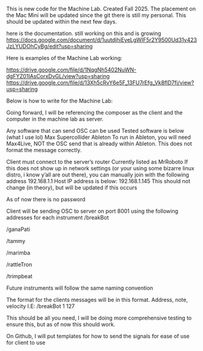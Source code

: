This is new code for the Machine Lab. Created Fall 2025. The placement on the Mac Mini will be updated since the git there is still my personal. This should be updated within the next few days.


here is the documentation. still working on this and is growing
https://docs.google.com/document/d/1uutdjhiEyeLgWIF5r2Y9500Ud31y423JzLYUDOhCyBg/edit?usp=sharing

Here is examples of the Machine Lab working:

https://drive.google.com/file/d/1NqgNh5402NuWN-dgFYZ01IAsCorxDvGL/view?usp=sharing
https://drive.google.com/file/d/13Xh5cRvY6e5F_13FU7rEfg_Vk8flD7fi/view?usp=sharing



Below is how to write for the Machine Lab:

Going forward, I will be referencing the composer as the client and the computer in the machine lab as server.

Any software that can send OSC can be used
Tested software is below (what I use lol)
  Max
  Supercollider
  Ableton
    To run in Ableton, you will need Max4Live, NOT the OSC send that is already within Ableton. This does not format the message correctly. 
    
Client must connect to the server’s router
Currently listed as MrRoboto
If this does not show up in network settings (or your using some bizarre linux distro, i know y’all are out there), you can manually join with the following address
  192.168.1.1
    Host IP address is below:
      192.168.1.145
      This should not change (in theory), but will be updated if this occurs
      
  As of now there is no password
  
Client will be sending OSC to server on port 8001 using the following addresses for each instrument
  /breakBot
  
  /ganaPati
  
  /tammy
  
  /marimba
  
  /rattleTron
  
  /trimpbeat
  
  Future instruments will follow the same naming convention
  
The format for the clients messages will be in this format. Address, note, velocity
    I.E: /breakBot 1 127

    
This should be all you need, I will be doing more comprehensive testing to ensure this, but as of now this should work.

On Github, I will put templates for how to send the signals for ease of use for client to use
